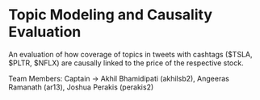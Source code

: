 # Topic Modeling and Causality Evaluation

An evaluation of how coverage of topics in tweets with cashtags ($TSLA, $PLTR, $NFLX) are causally linked to the price of the respective stock.

Team Members:
  Captain -> Akhil Bhamidipati (akhilsb2),
  Angeeras Ramanath (ar13),
  Joshua Perakis (perakis2)
